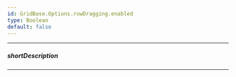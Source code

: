 ```yaml
---
id: GridBase.Options.rowDragging.enabled
type: Boolean
default: false
---
```

---
##### shortDescription
<!-- Description goes here -->

---
<!-- Description goes here -->